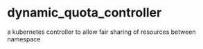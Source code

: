 # dynamic_quota_controller
a kubernetes controller to allow fair sharing of resources between namespace
